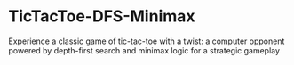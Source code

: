 # TicTacToe-DFS-Minimax
Experience a classic game of tic-tac-toe with a twist: a computer opponent powered by depth-first search and minimax logic for a strategic gameplay
